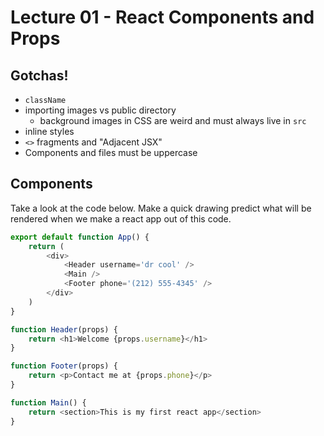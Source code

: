 # Lecture 01 - React Components and Props

## Gotchas!
- `className`
- importing images vs public directory
    - background images in CSS are weird and must always live in `src`
- inline styles
- `<>` fragments and "Adjacent JSX"
- Components and files must be uppercase

## Components

Take a look at the code below. Make a quick drawing predict what will be rendered when we make a react app out of this code.

```js
export default function App() {
    return (
        <div>
            <Header username='dr cool' />
            <Main />
            <Footer phone='(212) 555-4345' />
        </div>
    )
}

function Header(props) {
    return <h1>Welcome {props.username}</h1>
}

function Footer(props) {
    return <p>Contact me at {props.phone}</p>
}

function Main() {
    return <section>This is my first react app</section>
}
```
